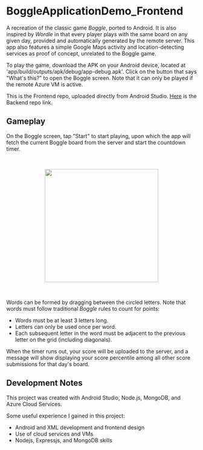 # BoggleApplicationDemo_Frontend

A recreation of the classic game *Boggle*, ported to Android. It is also inspired by *Wordle* in that every player plays with the same board on any given day, provided and automatically generated by the remote server. This app also features a simple Google Maps activity and location-detecting services as proof of concept, unrelated to the Boggle game.

To play the game, download the APK on your Android device, located at 'app/build/outputs/apk/debug/app-debug.apk'. Click on the button that says "What's this?" to open the Boggle screen. Note that it can only be played if the remote Azure VM is active.

This is the Frontend repo, uploaded directly from Android Studio. [Here](https://github.com/Aledax/BoggleApplicationDemo_Backend) is the Backend repo link.

## Gameplay

On the Boggle screen, tap "Start" to start playing, upon which the app will fetch the current Boggle board from the server and start the countdown timer.

&nbsp;

<p align="center"><img src="https://github.com/Aledax/BoggleApplicationDemo_Frontend/assets/89650652/41a2fd37-5cb7-4abb-9ccb-906439f3e30f" width="300"></p>

&nbsp;

Words can be formed by dragging between the circled letters. Note that words must follow traditional *Boggle* rules to count for points:
- Words must be at least 3 letters long.
- Letters can only be used once per word.
- Each subsequent letter in the word must be adjacent to the previous letter on the grid (including diagonals).

When the timer runs out, your score will be uploaded to the server, and a message will show displaying your score percentile among all other score submissions for that day's board.

## Development Notes

This project was created with Android Studio, Node.js, MongoDB, and Azure Cloud Services.

Some useful experience I gained in this project:
- Android and XML development and frontend design
- Use of cloud services and VMs
- Nodejs, Expressjs, and MongoDB skills

